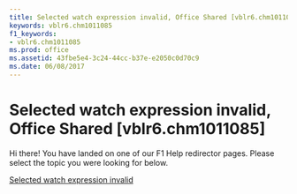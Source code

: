 ```yaml
---
title: Selected watch expression invalid, Office Shared [vblr6.chm1011085]
keywords: vblr6.chm1011085
f1_keywords:
- vblr6.chm1011085
ms.prod: office
ms.assetid: 43fbe5e4-3c24-44cc-b37e-e2050c0d70c9
ms.date: 06/08/2017
---
```



# Selected watch expression invalid, Office Shared [vblr6.chm1011085]

Hi there! You have landed on one of our F1 Help redirector pages. Please select the topic you were looking for below.

[Selected watch expression invalid](http://msdn.microsoft.com/library/b5a05c94-4ec4-f92b-6073-1635ed49ca69%28Office.15%29.aspx)


